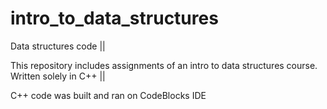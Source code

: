 # intro_to_data_structures
Data structures code ||

This repository includes assignments of an intro to data structures course.
Written solely in C++ ||

C++ code was built and ran on CodeBlocks IDE
